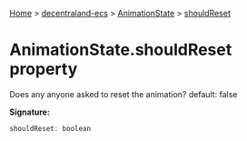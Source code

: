 [Home](./index) &gt; [decentraland-ecs](./decentraland-ecs.md) &gt; [AnimationState](./decentraland-ecs.animationstate.md) &gt; [shouldReset](./decentraland-ecs.animationstate.shouldreset.md)

# AnimationState.shouldReset property

Does any anyone asked to reset the animation? default: false

**Signature:**
```javascript
shouldReset: boolean
```
